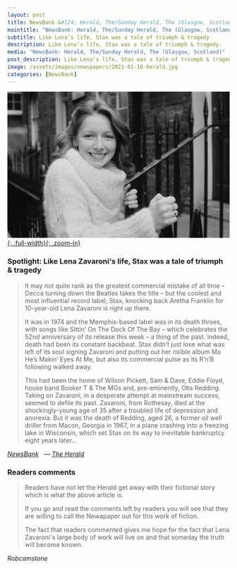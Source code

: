 ```yaml
---
layout: post
title: NewsBank &#124; Herald, The/Sunday Herald, The (Glasgow, Scotland) &#124; 10 January 2021
maintitle: "NewsBank: Herald, The/Sunday Herald, The (Glasgow, Scotland)"
subtitle: Like Lena’s life, Stax was a tale of triumph & tragedy
description: Like Lena’s life, Stax was a tale of triumph & tragedy.
media: "NewsBank: Herald, The/Sunday Herald, The (Glasgow, Scotland)"
post_description: Like Lena’s life, Stax was a tale of triumph & tragedy.
image: /assets/images/newspapers/2021-01-10-herald.jpg
categories: [NewsBank]
---
```


[![](/assets/images/newspapers/2021-01-10-herald.jpg){: .full-width}{: .zoom-in}](/assets/images/newspapers/2021-01-10-herald.jpg)

### Spotlight: Like Lena Zavaroni's life, Stax was a tale of triumph & tragedy

> It may not quite rank as the greatest commercial mistake of all time – Decca turning down the Beatles takes the title – but the coolest and most influential record label, Stax, knocking back Aretha Franklin for 10-year-old Lena Zavaroni is right up there.
>
> It was in 1974 and the Memphis-based label was in its death throes, with songs like Sittin’ On The Dock Of The Bay – which celebrates the 52nd anniversary of its release this week – a thing of the past. Indeed, death had been its constant backbeat. Stax didn’t just lose what was left of its soul signing Zavaroni and putting out her risible album Ma He’s Makin’ Eyes At Me, but also its commercial pulse as its R’n’B following walked away.
>
> This had been the home of WiIson Pickett, Sam & Dave, Eddie Floyd, house band Booker T & The MGs and, pre-eminently, Otis Redding. Taking on Zavaroni, in a desperate attempt at mainstream success, seemed to defile its past. Zavaroni, from Rothesay, died at the shockingly-young age of 35 after a troubled life of depression and anorexia. But it was the death of Redding, aged 26, a former oil well driller from Macon, Georgia in 1967, in a plane crashing into a freezing lake in Wisconsin, which set Stax on its way to inevitable bankruptcy eight years later...

<cite>[NewsBank](https://infoweb.newsbank.com/apps/news/openurl?ctx_ver=z39.88-2004&rft_id=info%3Asid/infoweb.newsbank.com&svc_dat=UKNB&req_dat=55CA6C602C984FD8A3DCC6AF6BF4AE70&rft_val_format=info%3Aofi/fmt%3Akev%3Amtx%3Actx&rft_dat=document_id%3Anews%252F17FEAE44A3187388) &nbsp; — [The Herald](https://www.heraldscotland.com/news/19000121.spotlight-like-lena-zavaronis-life-stax-tale-triumph-tragedy/)</cite>

### Readers comments
> Readers have not let the Herald get away with their fictional story which is what the above article is.
>
> If you go and read the comments left by readers you will see that they are willing to call the Newapaper out for this work of fiction.
>
> The fact that readers commented gives me hope for the fact that Lena Zavaroni's large body of work will live on and that someday the truth will become known.

<cite>Robcamstone</cite>

